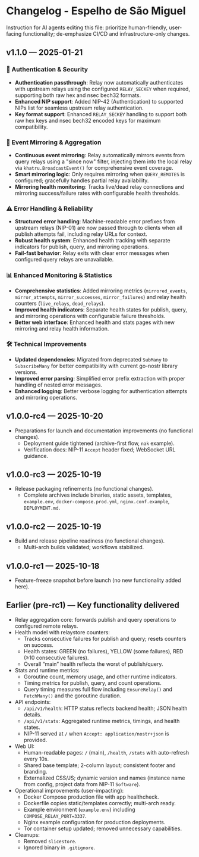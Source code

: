 # Changelog - Espelho de São Miguel

Instruction for AI agents editing this file: prioritize human-friendly, user-facing functionality; de-emphasize CI/CD and infrastructure-only changes.

## v1.1.0 — 2025-01-21

### 🔐 Authentication & Security
- **Authentication passthrough**: Relay now automatically authenticates with upstream relays using the configured `RELAY_SECKEY` when required, supporting both raw hex and nsec bech32 formats.
- **Enhanced NIP support**: Added NIP-42 (Authentication) to supported NIPs list for seamless upstream relay authentication.
- **Key format support**: Enhanced `RELAY_SECKEY` handling to support both raw hex keys and nsec bech32 encoded keys for maximum compatibility.

### 📡 Event Mirroring & Aggregation
- **Continuous event mirroring**: Relay automatically mirrors events from query relays using a "since now" filter, injecting them into the local relay via `khatru.BroadcastEvent()` for comprehensive event coverage.
- **Smart mirroring logic**: Only requires mirroring when `QUERY_REMOTES` is configured; gracefully handles partial relay availability.
- **Mirroring health monitoring**: Tracks live/dead relay connections and mirroring success/failure rates with configurable health thresholds.

### ⚠️ Error Handling & Reliability
- **Structured error handling**: Machine-readable error prefixes from upstream relays (NIP-01) are now passed through to clients when all publish attempts fail, including relay URLs for context.
- **Robust health system**: Enhanced health tracking with separate indicators for publish, query, and mirroring operations.
- **Fail-fast behavior**: Relay exits with clear error messages when configured query relays are unavailable.

### 📊 Enhanced Monitoring & Statistics
- **Comprehensive statistics**: Added mirroring metrics (`mirrored_events`, `mirror_attempts`, `mirror_successes`, `mirror_failures`) and relay health counters (`live_relays`, `dead_relays`).
- **Improved health indicators**: Separate health states for publish, query, and mirroring operations with configurable failure thresholds.
- **Better web interface**: Enhanced health and stats pages with new mirroring and relay health information.

### 🛠️ Technical Improvements
- **Updated dependencies**: Migrated from deprecated `SubMany` to `SubscribeMany` for better compatibility with current go-nostr library versions.
- **Improved error parsing**: Simplified error prefix extraction with proper handling of nested error messages.
- **Enhanced logging**: Better verbose logging for authentication attempts and mirroring operations.

## v1.0.0-rc4 — 2025-10-20
- Preparations for launch and documentation improvements (no functional changes).
  - Deployment guide tightened (archive-first flow, `nak` example).
  - Verification docs: NIP-11 `Accept` header fixed; WebSocket URL guidance.

## v1.0.0-rc3 — 2025-10-19
- Release packaging refinements (no functional changes).
  - Complete archives include binaries, static assets, templates, `example.env`, `docker-compose.prod.yml`, `nginx.conf.example`, `DEPLOYMENT.md`.

## v1.0.0-rc2 — 2025-10-19
- Build and release pipeline readiness (no functional changes).
  - Multi-arch builds validated; workflows stabilized.

## v1.0.0-rc1 — 2025-10-18
- Feature-freeze snapshot before launch (no new functionality added here).

## Earlier (pre-rc1) — Key functionality delivered
- Relay aggregation core: forwards publish and query operations to configured remote relays.
- Health model with relaystore counters:
  - Tracks consecutive failures for publish and query; resets counters on success.
  - Health states: GREEN (no failures), YELLOW (some failures), RED (≥10 consecutive failures).
  - Overall “main” health reflects the worst of publish/query.
- Stats and runtime metrics:
  - Goroutine count, memory usage, and other runtime indicators.
  - Timing metrics for publish, query, and count operations.
  - Query timing measures full flow including `EnsureRelay()` and `FetchMany()` and the goroutine duration.
- API endpoints:
  - `/api/v1/health`: HTTP status reflects backend health; JSON health details.
  - `/api/v1/stats`: Aggregated runtime metrics, timings, and health states.
  - NIP-11 served at `/` when `Accept: application/nostr+json` is provided.
- Web UI:
  - Human-readable pages: `/` (main), `/health`, `/stats` with auto-refresh every 10s.
  - Shared base template; 2-column layout; consistent footer and branding.
  - Externalized CSS/JS; dynamic version and names (instance name from config, project data from NIP-11 `Software`).
- Operational improvements (user-impacting):
  - Docker Compose production file with app healthcheck.
  - Dockerfile copies static/templates correctly; multi-arch ready.
  - Example environment (`example.env`) including `COMPOSE_RELAY_PORT=3337`.
  - Nginx example configuration for production deployments.
  - Tor container setup updated; removed unnecessary capabilities.
- Cleanups:
  - Removed `slicestore`.
  - Ignored binary in `.gitignore`.


